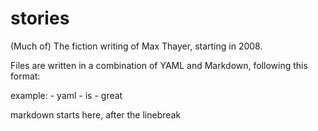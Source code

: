 stories
=======

(Much of) The fiction writing of Max Thayer, starting in 2008.

Files are written in a combination of YAML and Markdown, following this format:

  example:
    - yaml
    - is
    - great

  markdown starts here, after the linebreak